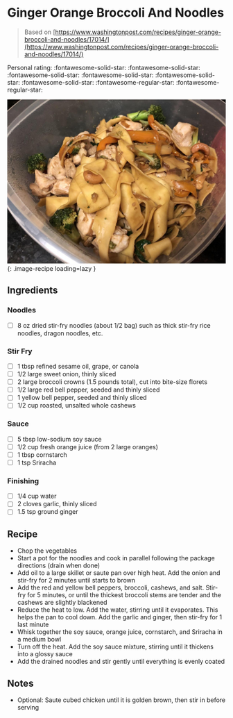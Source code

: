 # Ginger Orange Broccoli And Noodles

> Based on [https://www.washingtonpost.com/recipes/ginger-orange-broccoli-and-noodles/17014/](https://www.washingtonpost.com/recipes/ginger-orange-broccoli-and-noodles/17014/)

<!-- {cts} rating=3; (User can specify rating on scale of 1-5) -->

Personal rating: :fontawesome-solid-star: :fontawesome-solid-star: :fontawesome-solid-star: :fontawesome-solid-star: :fontawesome-solid-star: :fontawesome-solid-star: :fontawesome-regular-star: :fontawesome-regular-star:

<!-- {cte} -->

<!-- {cts} name_image=ginger_orange_broccoli_and_noodles.jpeg; (User can specify image name) -->

![ginger_orange_broccoli_and_noodles.jpeg](./ginger_orange_broccoli_and_noodles.jpeg){: .image-recipe loading=lazy }

<!-- {cte} -->

## Ingredients

### Noodles

- [ ] 8 oz dried stir-fry noodles (about 1/2 bag) such as thick stir-fry rice noodles, dragon noodles, etc.

### Stir Fry

- [ ] 1 tbsp refined sesame oil, grape, or canola
- [ ] 1/2 large sweet onion, thinly sliced
- [ ] 2 large broccoli crowns (1.5 pounds total), cut into bite-size florets
- [ ] 1/2 large red bell pepper, seeded and thinly sliced
- [ ] 1 yellow bell pepper, seeded and thinly sliced
- [ ] 1/2 cup roasted, unsalted whole cashews

### Sauce

- [ ] 5 tbsp low-sodium soy sauce
- [ ] 1/2 cup fresh orange juice (from 2 large oranges)
- [ ] 1 tbsp cornstarch
- [ ] 1 tsp Sriracha

### Finishing

- [ ] 1/4 cup water
- [ ] 2 cloves garlic, thinly sliced
- [ ] 1.5 tsp ground ginger

## Recipe

- Chop the vegetables
- Start a pot for the noodles and cook in parallel following the package directions (drain when done)
- Add oil to a large skillet or saute pan over high heat. Add the onion and stir-fry for 2 minutes until starts to brown
- Add the red and yellow bell peppers, broccoli, cashews, and salt. Stir-fry for 5 minutes, or until the thickest broccoli stems are tender and the cashews are slightly blackened
- Reduce the heat to low. Add the water, stirring until it evaporates. This helps the pan to cool down. Add the garlic and ginger, then stir-fry for 1 last minute
- Whisk together the soy sauce, orange juice, cornstarch, and Sriracha in a medium bowl
- Turn off the heat. Add the soy sauce mixture, stirring until it thickens into a glossy sauce
- Add the drained noodles and stir gently until everything is evenly coated

## Notes

- Optional: Saute cubed chicken until it is golden brown, then stir in before serving

